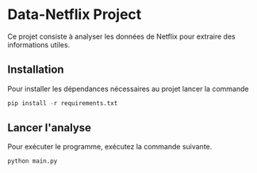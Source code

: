 # Data-Netflix Project

Ce projet consiste à analyser les données de Netflix pour extraire des informations utiles. 

## Installation

Pour installer les dépendances nécessaires au projet lancer la commande

```python
pip install -r requirements.txt
```

## Lancer l'analyse

Pour exécuter le programme, exécutez la commande suivante.

```python
python main.py
```
